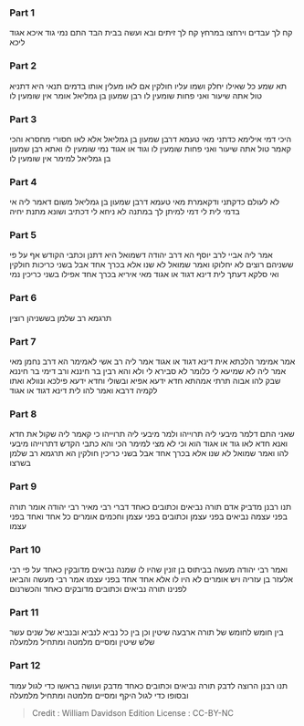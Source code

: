 
### Part 1
קח לך עבדים וירחצו במרחץ קח לך זיתים ובא ועשה בבית הבד התם נמי גוד איכא אגוד ליכא

### Part 2
תא שמע כל שאילו יחלק ושמו עליו חולקין אם לאו מעלין אותו בדמים תנאי היא דתניא טול אתה שיעור ואני פחות שומעין לו רבן שמעון בן גמליאל אומר אין שומעין לו

### Part 3
היכי דמי אילימא כדתני מאי טעמא דרבן שמעון בן גמליאל אלא לאו חסורי מחסרא והכי קאמר טול אתה שיעור ואני פחות שומעין לו וגוד או אגוד נמי שומעין לו ואתא רבן שמעון בן גמליאל למימר אין שומעין לו

### Part 4
לא לעולם כדקתני ודקאמרת מאי טעמא דרבן שמעון בן גמליאל משום דאמר ליה אי בדמי לית לי דמי למיתן לך במתנה לא ניחא לי דכתיב ושונא מתנת יחיה

### Part 5
אמר ליה אביי לרב יוסף הא דרב יהודה דשמואל היא דתנן וכתבי הקודש אף על פי ששניהם רוצים לא יחלוקו ואמר שמואל לא שנו אלא בכרך אחד אבל בשני כריכות חולקין ואי סלקא דעתך לית דינא דגוד או אגוד מאי איריא בכרך אחד אפילו בשני כריכין נמי

### Part 6
תרגמא רב שלמן בששניהן רוצין

### Part 7
אמר אמימר הלכתא אית דינא דגוד או אגוד אמר ליה רב אשי לאמימר הא דרב נחמן מאי אמר ליה לא שמיעא לי כלומר לא סבירא לי ולא והא רבין בר חיננא ורב דימי בר חיננא שבק להו אבוה תרתי אמהתא חדא ידעא אפיא ובשולי וחדא ידעא פילכא ונוולא ואתו לקמיה דרבא ואמר להו לית דינא דגוד או אגוד

### Part 8
שאני התם דלמר מיבעי ליה תרוייהו ולמר מיבעי ליה תרוייהו כי קאמר ליה שקול את חדא ואנא חדא לאו גוד או אגוד הוא וכי לא מצי למימר הכי והא כתבי הקדש דתרוייהו מיבעי להו ואמר שמואל לא שנו אלא בכרך אחד אבל בשני כריכין חולקין הא תרגמא רב שלמן בשרצו

### Part 9
תנו רבנן מדביק אדם תורה נביאים וכתובים כאחד דברי רבי מאיר רבי יהודה אומר תורה בפני עצמה נביאים בפני עצמן וכתובים בפני עצמן וחכמים אומרים כל אחד ואחד בפני עצמו

### Part 10
ואמר רבי יהודה מעשה בביתוס בן זונין שהיו לו שמנה נביאים מדובקין כאחד על פי רבי אלעזר בן עזריה ויש אומרים לא היו לו אלא אחד אחד בפני עצמו אמר רבי מעשה והביאו לפנינו תורה נביאים וכתובים מדובקים כאחד והכשרנום

### Part 11
בין חומש לחומש של תורה ארבעה שיטין וכן בין כל נביא לנביא ובנביא של שנים עשר שלש שיטין ומסיים מלמטה ומתחיל מלמעלה

### Part 12
תנו רבנן הרוצה לדבק תורה נביאים וכתובים כאחד מדבק ועושה בראשו כדי לגול עמוד ובסופו כדי לגול היקף ומסיים מלמטה ומתחיל מלמעלה

>Credit : William Davidson Edition
>License : CC-BY-NC